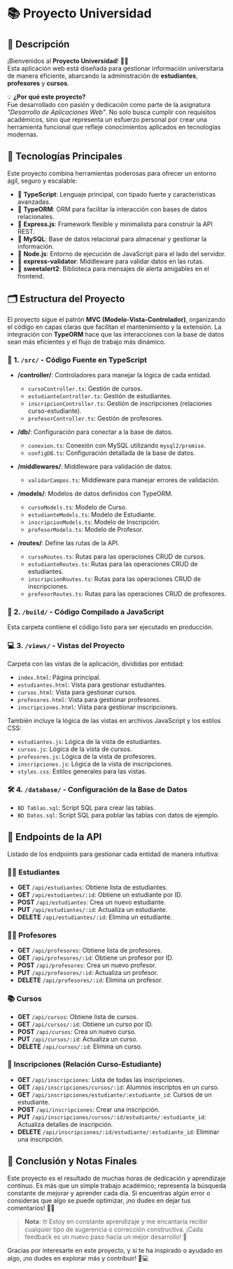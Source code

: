 # 📚 **Proyecto Universidad**

## 🎯 **Descripción**
¡Bienvenidos al **Proyecto Universidad**! 🏫✨  
Esta aplicación web está diseñada para gestionar información universitaria de manera eficiente, abarcando la administración de **estudiantes**, **profesores** y **cursos**. 

💡 **¿Por qué este proyecto?**  
Fue desarrollado con pasión y dedicación como parte de la asignatura *"Desarrollo de Aplicaciones Web"*. No solo busca cumplir con requisitos académicos, sino que representa un esfuerzo personal por crear una herramienta funcional que refleje conocimientos aplicados en tecnologías modernas.

## 🚀 **Tecnologías Principales**
Este proyecto combina herramientas poderosas para ofrecer un entorno ágil, seguro y escalable:

- 🔹 **TypeScript**: Lenguaje principal, con tipado fuerte y características avanzadas.
- 🔹 **TypeORM**: ORM para facilitar la interacción con bases de datos relacionales.
- 🔹 **Express.js**: Framework flexible y minimalista para construir la API REST.
- 🔹 **MySQL**: Base de datos relacional para almacenar y gestionar la información.
- 🔹 **Node.js**: Entorno de ejecución de JavaScript para el lado del servidor.
- 🔹 **express-validator**: Middleware para validar datos en las rutas.
- 🔹 **sweetalert2**: Biblioteca para mensajes de alerta amigables en el frontend.

## 🗂️ **Estructura del Proyecto**
El proyecto sigue el patrón **MVC (Modelo-Vista-Controlador)**, organizando el código en capas claras que facilitan el mantenimiento y la extensión. La integración con **TypeORM** hace que las interacciones con la base de datos sean más eficientes y el flujo de trabajo más dinámico.

### 🔧 **1. `/src/` - Código Fuente en TypeScript**
- **/controller/**: Controladores para manejar la lógica de cada entidad.
  - `cursoController.ts`: Gestión de cursos.
  - `estudianteController.ts`: Gestión de estudiantes.
  - `inscripcionController.ts`: Gestión de inscripciones (relaciones curso-estudiante).
  - `profesorController.ts`: Gestión de profesores.

- **/db/**: Configuración para conectar a la base de datos.
  - `conexion.ts`: Conexión con MySQL utilizando `mysql2/promise`.
  - `configDB.ts`: Configuración detallada de la base de datos.

- **/middlewares/**: Middleware para validación de datos.
  - `validarCampos.ts`: Middleware para manejar errores de validación.

- **/models/**: Modelos de datos definidos con TypeORM.
  - `cursoModels.ts`: Modelo de Curso.
  - `estudianteModels.ts`: Modelo de Estudiante.
  - `inscripcionModels.ts`: Modelo de Inscripción.
  - `profesorModels.ts`: Modelo de Profesor.

- **/routes/**: Define las rutas de la API.
  - `cursoRoutes.ts`: Rutas para las operaciones CRUD de cursos.
  - `estudianteRoutes.ts`: Rutas para las operaciones CRUD de estudiantes.
  - `inscripcionRoutes.ts`: Rutas para las operaciones CRUD de inscripciones.
  - `profesorRoutes.ts`: Rutas para las operaciones CRUD de profesores.

### 📁 **2. `/build/` - Código Compilado a JavaScript**
Esta carpeta contiene el código listo para ser ejecutado en producción.

### 💻 **3. `/views/` - Vistas del Proyecto**
Carpeta con las vistas de la aplicación, divididas por entidad:

- `index.html`: Página principal.
- `estudiantes.html`: Vista para gestionar estudiantes.
- `cursos.html`: Vista para gestionar cursos.
- `profesores.html`: Vista para gestionar profesores.
- `inscripciones.html`: Vista para gestionar inscripciones.

También incluye la lógica de las vistas en archivos JavaScript y los estilos CSS:

- `estudiantes.js`: Lógica de la vista de estudiantes.
- `cursos.js`: Lógica de la vista de cursos.
- `profesores.js`: Lógica de la vista de profesores.
- `inscripciones.js`: Lógica de la vista de inscripciones.
- `styles.css`: Estilos generales para las vistas.

### 🛠️ **4. `/database/` - Configuración de la Base de Datos**
- `BD Tablas.sql`: Script SQL para crear las tablas.
- `BD Datos.sql`: Script SQL para poblar las tablas con datos de ejemplo.

## 🔗 **Endpoints de la API**
Listado de los endpoints para gestionar cada entidad de manera intuitiva:

### 🧑‍🎓 **Estudiantes**
- **GET** `/api/estudiantes`: Obtiene lista de estudiantes.
- **GET** `/api/estudiantes/:id`: Obtiene un estudiante por ID.
- **POST** `/api/estudiantes`: Crea un nuevo estudiante.
- **PUT** `/api/estudiantes/:id`: Actualiza un estudiante.
- **DELETE** `/api/estudiantes/:id`: Elimina un estudiante.

### 👨‍🏫 **Profesores**
- **GET** `/api/profesores`: Obtiene lista de profesores.
- **GET** `/api/profesores/:id`: Obtiene un profesor por ID.
- **POST** `/api/profesores`: Crea un nuevo profesor.
- **PUT** `/api/profesores/:id`: Actualiza un profesor.
- **DELETE** `/api/profesores/:id`: Elimina un profesor.

### 📚 **Cursos**
- **GET** `/api/cursos`: Obtiene lista de cursos.
- **GET** `/api/cursos/:id`: Obtiene un curso por ID.
- **POST** `/api/cursos`: Crea un nuevo curso.
- **PUT** `/api/cursos/:id`: Actualiza un curso.
- **DELETE** `/api/cursos/:id`: Elimina un curso.

### 🔗 **Inscripciones (Relación Curso-Estudiante)**
- **GET** `/api/inscripciones`: Lista de todas las inscripciones.
- **GET** `/api/inscripciones/cursos/:id`: Alumnos inscriptos en un curso.
- **GET** `/api/inscripciones/estudiante/:estudiante_id`: Cursos de un estudiante.
- **POST** `/api/inscripciones`: Crear una inscripción.
- **PUT** `/api/inscripciones/cursos/:id/estudiante/:estudiante_id`: Actualiza detalles de inscripción.
- **DELETE** `/api/inscripciones/:id/estudiante/:estudiante_id`: Eliminar una inscripción.

## 📝 **Conclusión y Notas Finales**
Este proyecto es el resultado de muchas horas de dedicación y aprendizaje continuo. Es más que un simple trabajo académico; representa la búsqueda constante de mejorar y aprender cada día. Si encuentras algún error o consideras que algo se puede optimizar, ¡no dudes en dejar tus comentarios! 💬🔧

> **Nota**: 🤓 Estoy en constante aprendizaje y me encantaría recibir cualquier tipo de sugerencia o corrección constructiva. ¡Cada feedback es un nuevo paso hacia un mejor desarrollo! 🚀

Gracias por interesarte en este proyecto, y si te ha inspirado o ayudado en algo, ¡no dudes en explorar más y contribuir! 🙌💻
